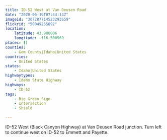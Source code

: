 ```yaml
---
title: ID-52 West at Van Deusen Road
date: "2020-06-19T07:44:14Z"
imageid: "307287714523293659"
flickrid: "50049255892"
location:
    latitude: 43.908006
    longitude: -116.500969
places: []
counties:
    - Gem County|Idaho|United States
countries:
    - United States
states:
    - Idaho|United States
highwaytypes:
    - Idaho State Highway
highways:
    - ID-52
tags:
    - Big Green Sign
    - Intersection
    - Shield

---
```

ID-52 West (Black Canyon Highway) at Van Deusen Road junction.  Turn left to continue west on ID-52 to Emmett and Payette.